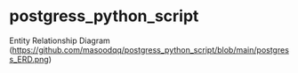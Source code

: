 # postgress_python_script

Entity Relationship Diagram
(https://github.com/masoodqq/postgress_python_script/blob/main/postgress_ERD.png)
